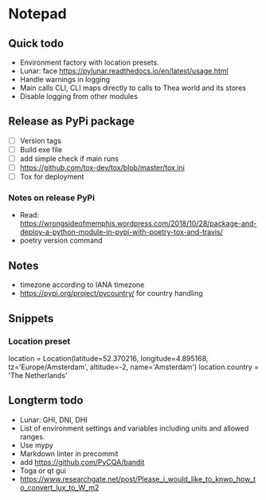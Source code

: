 # Notepad

## Quick todo
-   Environment factory with location presets.
-   Lunar: face https://pylunar.readthedocs.io/en/latest/usage.html
-   Handle warnings in logging
-   Main calls CLI, CLI maps directly to calls to Thea world and its stores
-   Disable logging from other modules

## Release as PyPi package
-   [ ] Version tags
-   [ ] Build exe file
-   [ ] add simple check if main runs
-   [ ] https://github.com/tox-dev/tox/blob/master/tox.ini
-   [ ] Tox for deployment

### Notes on release PyPi
- Read: https://wrongsideofmemphis.wordpress.com/2018/10/28/package-and-deploy-a-python-module-in-pypi-with-poetry-tox-and-travis/
- poetry version command

## Notes
-   timezone according to IANA timezone
-   https://pypi.org/project/pycountry/ for country handling

## Snippets
### Location preset
location = Location(latitude=52.370216, longitude=4.895168, tz='Europe/Amsterdam', altitude=-2, name='Amsterdam')
location.country = 'The Netherlands'

## Longterm todo
-   Lunar: GHI, DNI, DHI
-   List of environment settings and variables including units and allowed ranges.
-   Use mypy
-   Markdown linter in precommit
-   add https://github.com/PyCQA/bandit
-   Toga or qt gui
-   https://www.researchgate.net/post/Please_i_would_like_to_knwo_how_to_convert_lux_to_W_m2
